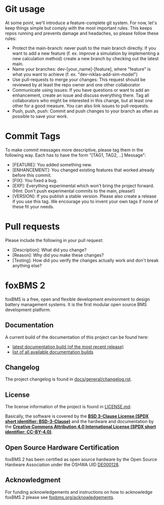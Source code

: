 # Git usage
At some point, we'll introduce a feature-complete git system. For now, let's keep things simple but comply with the most important rules. This keeps repos running and prevents damage and headaches, so please follow these rules:

- Protect the main-branch: never push to the main branch directly. If you want to add a new feature (f. ex. improve a simulation by implementing a new calculation method) create a new branch by checking out the latest main.
- Name your branches: dev-[your_name]-[feature], where "feature" is what you want to achieve (f. ex. "dev-niklas-add-sim-model")
- Use pull-requests to merge your changes: This request should be reviewed by at least the repo owner and one other collaborator
- Communicate using issues: If you have questions or want to add an enhancement, create an issue and discuss everything there. Tag all collaborators who might be interested in this change, but at least one other for a good measure. You can also link issues to pull-requests.
- Push, push, push: Commit and push changes to your branch as often as possible to save your work.

# Commit Tags
To make commit messages more descriptive, please tag them in the following way. Each has to have the form "[TAG1, TAG2, ..] Message":

- [FEATURE]: You added something new.
- [ENHANCEMENT]: You changed existing features that worked already before this commit.
- [FIX]: You fixed a bug.
- [EXP]: Everything experimental which won't bring the project forward. (Hint: Don't push experimental commits to the main, please!)
- [VERSION]: If you publish a stable version. Please also create a release if you use this tag.
We encourage you to invent your own tags if none of these fit your needs.

# Pull requests
Please include the following in your pull request:

- [Description]: What did you change?
- [Reason]: Why did you make these changes?
- [Testing]: How did you verify the changes actually work and don't break anything else?


# foxBMS 2

foxBMS is a free, open and flexible development environment to design battery
management systems. It is the first modular open source BMS development
platform.

## Documentation

A current build of the documentation of this project can be found
here:
- [latest documentation build (of the most recent release)](https://iisb-foxbms.iisb.fraunhofer.de/foxbms/gen2/docs/html/latest/)
- [list of all available documentation builds](https://iisb-foxbms.iisb.fraunhofer.de/foxbms/gen2/docs/html/)

## Changelog

The project changelog is found in
[docs/general/changelog.rst](./docs/general/changelog.rst).

## License

The license information of the project is found in [LICENSE.md](./LICENSE.md).

Basically, the software is covered by the
[**BSD 3-Clause License (SPDX short identifier: BSD-3-Clause)**](https://opensource.org/licenses/BSD-3-Clause)
and the hardware and documentation by the
[**Creative Commons Attribution 4.0 International License (SPDX short identifier: CC-BY-4.0)**](https://creativecommons.org/licenses/by/4.0/legalcode).

## Open Source Hardware Certification

foxBMS 2 has been certified as open source hardware by the
Open Source Hardware Association under the OSHWA UID
[DE000128](https://certification.oshwa.org/de000128.html).

## Acknowledgment

For funding acknowledgements and instructions on how to acknowledge foxBMS 2
please see [foxbms.org/acknowledgements](https://foxbms.org/acknowledgements/).

